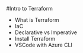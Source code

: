 #Intro to Terraform 

- What is Terraform
- IaC
- Declarative vs Imperative
- Install Terraform
- VSCode with Azure CLI
